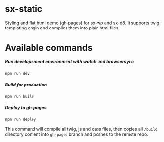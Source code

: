 # sx-static


Styling and flat html demo (gh-pages) for sx-wp and sx-d8. It supports twig templating engin and compiles them into plain html files.

# Available commands 

##### Run developement environment with watch and browsersync 

```bash
npm run dev
```

##### Build for production

```bash
npm run build
```

##### Deploy to gh-pages

```bash
npm run deploy
```
This command will compile all twig, js and cass files, then copies all `/build` directory content into `gh-pages` branch and poshes to the remote repo.